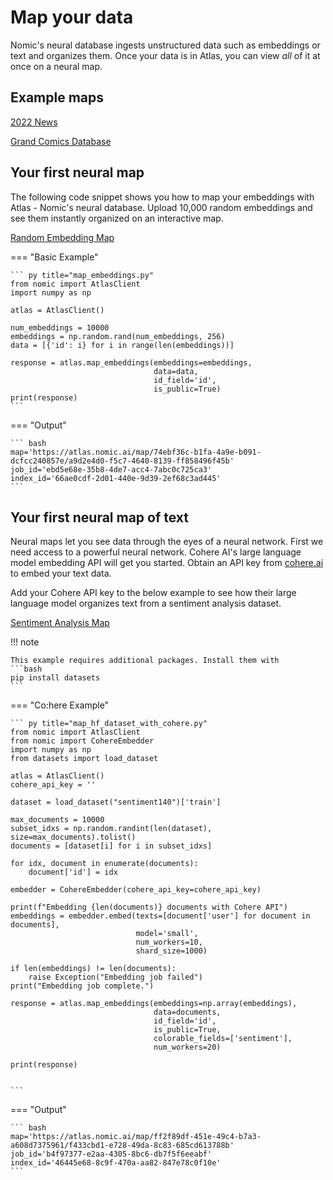 # Map your data
Nomic's neural database ingests unstructured data such as embeddings or text and organizes them.
Once your data is in Atlas, you can view *all* of it at once on a neural map.

## Example maps

[2022 News](https://atlas.nomic.ai/map/357e8f8e-b182-442d-bcbc-a4c3903aeb1b/3c70fef9-1994-4438-92cd-45b0ab803bd7)

[Grand Comics Database](https://atlas.nomic.ai/map/988ad159-0c94-4559-a67a-a0498277b4d8/a5ef1e3c-105f-4606-abdb-5dc2e4fe20af)

## Your first neural map

The following code snippet shows you how to map your embeddings with Atlas - Nomic's neural database.
Upload 10,000 random embeddings and see them instantly organized on an interactive map.

[Random Embedding Map](https://atlas.nomic.ai/map/74ebf36c-b1fa-4a9e-b091-dcfcc240857e/a9d2e4d0-f5c7-4640-8139-ff858496f45b)

=== "Basic Example"

    ``` py title="map_embeddings.py"
    from nomic import AtlasClient
    import numpy as np
    
    atlas = AtlasClient()
    
    num_embeddings = 10000
    embeddings = np.random.rand(num_embeddings, 256)
    data = [{'id': i} for i in range(len(embeddings))]
    
    response = atlas.map_embeddings(embeddings=embeddings,
                                    data=data,
                                    id_field='id',
                                    is_public=True)
    print(response)
    ```

=== "Output"

    ``` bash
    map='https://atlas.nomic.ai/map/74ebf36c-b1fa-4a9e-b091-dcfcc240857e/a9d2e4d0-f5c7-4640-8139-ff858496f45b'
    job_id='ebd5e68e-35b8-4de7-acc4-7abc0c725ca3'
    index_id='66ae0cdf-2d01-440e-9d39-2ef68c3ad445'
    ```

## Your first neural map of text

Neural maps let you see data through the eyes of a neural network. First we need access to a powerful neural network.
Cohere AI's large language model embedding API will get you started.
Obtain an API key from [cohere.ai](https://os.cohere.ai) to embed your text data.

Add your Cohere API key to the below example to see how their large language model organizes text from a sentiment analysis dataset.

[Sentiment Analysis Map](https://atlas.nomic.ai/map/ff2f89df-451e-49c4-b7a3-a608d7375961/f433cbd1-e728-49da-8c83-685cd613788b)

!!! note

    This example requires additional packages. Install them with
    ```bash
    pip install datasets
    ```

=== "Co:here Example"

    ``` py title="map_hf_dataset_with_cohere.py"
    from nomic import AtlasClient
    from nomic import CohereEmbedder
    import numpy as np
    from datasets import load_dataset
    
    atlas = AtlasClient()
    cohere_api_key = ''
    
    dataset = load_dataset("sentiment140")['train']
    
    max_documents = 10000
    subset_idxs = np.random.randint(len(dataset), size=max_documents).tolist()
    documents = [dataset[i] for i in subset_idxs]
    
    for idx, document in enumerate(documents):
        document['id'] = idx
    
    embedder = CohereEmbedder(cohere_api_key=cohere_api_key)
    
    print(f"Embedding {len(documents)} documents with Cohere API")
    embeddings = embedder.embed(texts=[document['user'] for document in documents],
                                model='small',
                                num_workers=10,
                                shard_size=1000)
    
    if len(embeddings) != len(documents):
        raise Exception("Embedding job failed")
    print("Embedding job complete.")
    
    response = atlas.map_embeddings(embeddings=np.array(embeddings),
                                    data=documents,
                                    id_field='id',
                                    is_public=True,
                                    colorable_fields=['sentiment'],
                                    num_workers=20)

    print(response)
    

    ```

=== "Output"

    ``` bash
    map='https://atlas.nomic.ai/map/ff2f89df-451e-49c4-b7a3-a608d7375961/f433cbd1-e728-49da-8c83-685cd613788b'
    job_id='b4f97377-e2aa-4305-8bc6-db7f5f6eeabf'
    index_id='46445e68-8c9f-470a-aa82-847e78c0f10e'
    ```